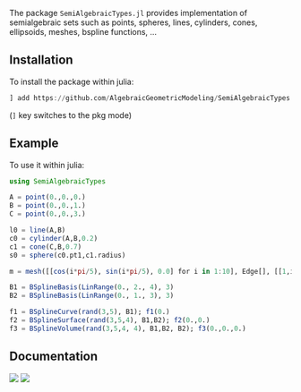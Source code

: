 The package `SemiAlgebraicTypes.jl` provides implementation of semialgebraic sets such as points, spheres, lines, cylinders, cones, ellipsoids, meshes, bspline functions, ...

## Installation

To install the package within julia:

```julia
] add https://github.com/AlgebraicGeometricModeling/SemiAlgebraicTypes.jl
```
(`]` key switches to the pkg mode)

## Example
To use it within julia:

```julia
using SemiAlgebraicTypes

A = point(0.,0.,0.)
B = point(0.,0.,1.)
C = point(0.,0.,3.)

l0 = line(A,B)
c0 = cylinder(A,B,0.2)
c1 = cone(C,B,0.7)
s0 = sphere(c0.pt1,c1.radius)

m = mesh([[cos(i*pi/5), sin(i*pi/5), 0.0] for i in 1:10], Edge[], [[1,i,i+1] for i in 1:9])

B1 = BSplineBasis(LinRange(0., 2., 4), 3)
B2 = BSplineBasis(LinRange(0., 1., 3), 3)

f1 = BSplineCurve(rand(3,5), B1); f1(0.)
f2 = BSplineSurface(rand(3,5,4), B1,B2); f2(0.,0.)
f3 = BSplineVolume(rand(3,5,4, 4), B1,B2, B2); f3(0.,0.,0.)
```
## Documentation

[![](https://img.shields.io/badge/docs-blue.svg)](https://AlgebraicGeometricModeling.github.io/SemiAlgebraicTypes.jl)
[![](https://img.shields.io/badge/source-orange.svg)](https://github.com/AlgebraicGeometricModeling/SemiAlgebraicTypes.jl)


